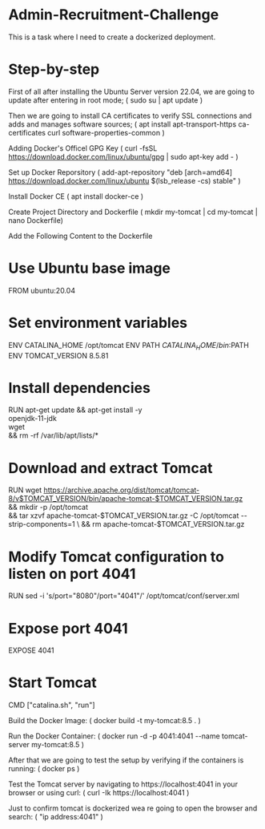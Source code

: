 # Admin-Recruitment-Challenge
This is a task where I need to create a dockerized deployment.



# Step-by-step
First of all after installing the Ubuntu Server version 22.04, we are going to update after entering in root mode;
( sudo su | apt update )


Then we are going to install CA certificates to verify SSL connections and adds and manages software sources;
( apt install apt-transport-https ca-certificates curl software-properties-common )


Adding Docker's Officel GPG Key
( curl -fsSL https://download.docker.com/linux/ubuntu/gpg | sudo apt-key add - )


Set up Docker Reporsitory
( add-apt-repository "deb [arch=amd64] https://download.docker.com/linux/ubuntu $(lsb_release -cs) stable" )

Install Docker CE
( apt install docker-ce )

Create Project Directory and Dockerfile
( mkdir my-tomcat | cd my-tomcat | nano Dockerfile)


Add the Following Content to the Dockerfile
# Use Ubuntu base image
FROM ubuntu:20.04

# Set environment variables
ENV CATALINA_HOME /opt/tomcat
ENV PATH $CATALINA_HOME/bin:$PATH
ENV TOMCAT_VERSION 8.5.81

# Install dependencies
RUN apt-get update && apt-get install -y \
    openjdk-11-jdk \
    wget \
    && rm -rf /var/lib/apt/lists/*

# Download and extract Tomcat
RUN wget https://archive.apache.org/dist/tomcat/tomcat-8/v$TOMCAT_VERSION/bin/apache-tomcat-$TOMCAT_VERSION.tar.gz \
    && mkdir -p /opt/tomcat \
    && tar xzvf apache-tomcat-$TOMCAT_VERSION.tar.gz -C /opt/tomcat --strip-components=1 \
    && rm apache-tomcat-$TOMCAT_VERSION.tar.gz

# Modify Tomcat configuration to listen on port 4041
RUN sed -i 's/port="8080"/port="4041"/' /opt/tomcat/conf/server.xml

# Expose port 4041
EXPOSE 4041

# Start Tomcat
CMD ["catalina.sh", "run"]



Build the Docker Image:
( docker build -t my-tomcat:8.5 . )

Run the Docker Container:
( docker run -d -p 4041:4041 --name tomcat-server my-tomcat:8.5 )

After that we are going to test the setup by verifying if the containers is running:
( docker ps )

Test the Tomcat server by navigating to https://localhost:4041 in your browser or using curl:
( curl -Ik https://localhost:4041 ) 

Just to confirm tomcat is dockerized wea re going to open the browser and search:
( "ip address:4041" )
